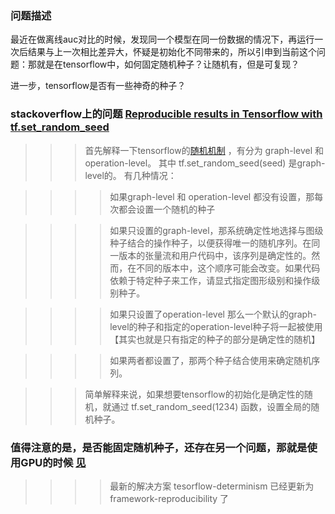 ### 问题描述
 最近在做离线auc对比的时候，发现同一个模型在同一份数据的情况下，再运行一次后结果与上一次相比差异大，怀疑是初始化不同带来的，所以引申到当前这个问题：那就是在tensorflow中，如何固定随机种子？让随机有，但是可复现？
 
 进一步，tensorflow是否有一些神奇的种子？

### stackoverflow上的问题  [Reproducible results in Tensorflow with tf.set_random_seed](https://stackoverflow.com/questions/51249811/reproducible-results-in-tensorflow-with-tf-set-random-seed)
>>>首先解释一下tensorflow的[随机机制](https://www.tensorflow.org/api_docs/python/tf/compat/v1/set_random_seed) ，有分为 graph-level 和 operation-level。
>>>其中 tf.set_random_seed(seed) 是graph-level的。
>>>有几种情况：

>>>> 如果graph-level 和 operation-level 都没有设置，那每次都会设置一个随机的种子

>>>> 如果只设置的graph-level，那系统确定性地选择与图级种子结合的操作种子，以便获得唯一的随机序列。在同一版本的张量流和用户代码中，该序列是确定性的。然而，在不同的版本中，这个顺序可能会改变。如果代码依赖于特定种子来工作，请显式指定图形级别和操作级别种子。

>>>> 如果只设置了operation-level 那么一个默认的graph-level的种子和指定的operation-level种子将一起被使用【其实也就是只有指定的种子的部分是确定性的随机】

>>>>如果两者都设置了，那两个种子结合使用来确定随机序列。

>>>简单解释来说，如果想要tensorflow的初始化是确定性的随机，就通过 tf.set_random_seed(1234) 函数，设置全局的随机种子。

### 值得注意的是，是否能固定随机种子，还存在另一个问题，那就是使用GPU的时候 [见](https://github.com/keras-team/keras/issues/12800)
>>>> 最新的解决方案  tesorflow-determinism 已经更新为  framework-reproducibility 了
